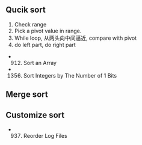 ## Qucik sort
1. Check range
2. Pick a pivot value in range.
3. While loop, 从两头向中间逼近, compare with pivot
4. do left part, do right part



- 912. Sort an Array
- 1356. Sort Integers by The Number of 1 Bits

## Merge sort


## Customize sort
- 937. Reorder Log Files